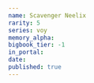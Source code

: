 ```yaml
---
name: Scavenger Neelix
rarity: 5
series: voy
memory_alpha:
bigbook_tier: -1
in_portal:
date:
published: true
---
```



